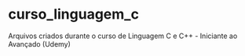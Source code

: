 # curso_linguagem_c
Arquivos criados durante o curso de Linguagem C e C++ - Iniciante ao Avançado (Udemy)
